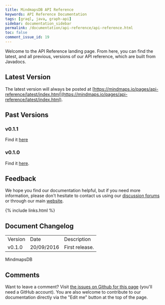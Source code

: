 ```yaml
---
title: MindmapsDB API Reference
keywords: API Reference Documentation
tags: [graql, java, graph-api]
sidebar: documentation_sidebar
permalink: /documentation/api-reference/api-reference.html
toc: false
comment_issue_id: 19
---
```


Welcome to the API Reference landing page. From here, you can find the latest, and all previous, versions of our API reference, which are built from Javadocs.

## Latest Version
The latest version will always be posted at [https://mindmaps.io/pages/api-reference/latest/index.html](https://mindmaps.io/pages/api-reference/latest/index.html).

## Past Versions

### v0.1.1  
Find it [here](https://mindmaps.io/pages/api-reference/v0.1.1/index.html)

### v0.1.0
Find it [here](https://mindmaps.io/pages/api-reference/v0.1.0/index.html).

## Feedback
We hope you find our documentation helpful, but if you need more information, please don't hesitate to contact us using our [discussion forums](http://discuss.mindmaps.io) or through our main [website](http://www.mindmaps.io). 

{% include links.html %}

## Document Changelog  


<table>
    <tr>
        <td>Version</td>
        <td>Date</td>
        <td>Description</td>        
    </tr>
        <tr>
        <td>v0.1.0</td>
        <td>20/09/2016</td>
        <td>First release.</td>        
    </tr>

</table>MindmapsDB 

## Comments
Want to leave a comment? Visit <a href="https://github.com/mindmapsdb/docs/issues/19" target="_blank">the issues on Github for this page</a> (you'll need a GitHub account). You are also welcome to contribute to our documentation directly via the "Edit me" button at the top of the page.